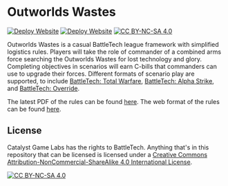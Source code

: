 [battletech-tw]: https://store.catalystgamelabs.com/products/battletech-total-warfare-pdf
[battletech-as]: https://store.catalystgamelabs.com/products/battletech-alpha-strike-commanders-edition
[battletech-or]: https://dfawargaming.com/downloads

[outworlds-pdf]: https://github.com/Eudicods/outworlds-wastes/blob/main/league/outworlds-wastes-league.pdf
[outworlds-web]: https://outworlds-wastes.jeremylt.org

[deploy-pdf-job]:   https://github.com/Eudicods/outworlds-wastes/actions/workflows/deploy-pdf.yml
[deploy-pdf-badge]: https://github.com/Eudicods/outworlds-wastes/actions/workflows/deploy-pdf.yml/badge.svg
[deploy-web-job]:   https://github.com/Eudicods/outworlds-wastes/actions/workflows/deploy-website.yml
[deploy-web-badge]: https://github.com/Eudicods/outworlds-wastes/actions/workflows/deploy-website.yml/badge.svg

[cc-by-nc-sa]:       https://creativecommons.org/licenses/by-nc-sa/4.0/
[cc-by-nc-sa-badge]: https://img.shields.io/badge/License-CC%20BY--NC--SA%204.0-lightgrey.svg
[cc-by-nc-sa-image]: https://licensebuttons.net/l/by-nc-sa/4.0/88x31.png

# Outworlds Wastes

[![Deploy Website][deploy-pdf-badge]][deploy-pdf-job]
[![Deploy Website][deploy-web-badge]][deploy-web-job]
[![CC BY-NC-SA 4.0][cc-by-nc-sa-badge]][cc-by-nc-sa]

Outworlds Wastes is a casual BattleTech league framework with simplified logistics rules.
Players will take the role of commander of a combined arms force searching the Outworlds Wastes for lost technology and glory.
Completing objectives in scenarios will earn C-bills that commanders can use to upgrade their forces.
Different formats of scenario play are supported, to include [BattleTech: Total Warfare][battletech-tw], [BattleTech: Alpha Strike][battletech-as], and [BattleTech: Override][battletech-or].

The latest PDF of the rules can be found [here][outworlds-pdf].
The web format of the rules can be found [here][outworlds-web].

## License

Catalyst Game Labs has the rights to BattleTech.
Anything that's in this repository that can be licensed is licensed under a
[Creative Commons Attribution-NonCommercial-ShareAlike 4.0 International License][cc-by-nc-sa].

[![CC BY-NC-SA 4.0][cc-by-nc-sa-image]][cc-by-nc-sa]

